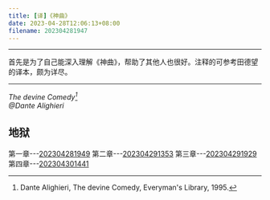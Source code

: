 ```yaml
---
title: [译]《神曲》
date: 2023-04-28T12:06:13+08:00
filename: 202304281947
---
```


-----
首先是为了自己能深入理解《神曲》，帮助了其他人也很好。注释的可参考田德望的译本，颇为详尽。

-----

*The devine Comedy[^1]\
@Dante Alighieri*

## 地狱
第一章---[202304281949](/202304281949)
第二章---[202304291353](/202304291353)
第三章---[202304291929](/202304291929)
第四章---[202304301441](/202304301441)

[^1]: Dante Alighieri, The devine Comedy, Everyman's Library, 1995.